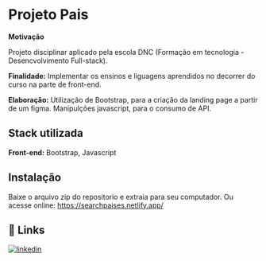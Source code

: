 # Projeto Pais

**Motivação**

Projeto disciplinar aplicado pela escola DNC (Formação em tecnologia - Desencvolvimento Full-stack).

**Finalidade:** Implementar os ensinos e liguagens aprendidos no decorrer do curso na parte de front-end.

**Elaboração:** Utilização de Bootstrap, para a criação da landing page a partir de um figma. Manipulções javascript, para o consumo de API.


## Stack utilizada

**Front-end:** Bootstrap, Javascript




## Instalação

Baixe o arquivo zip do repositorio e extraia para seu computador. Ou acesse online: https://searchpaises.netlify.app/


    
## 🔗 Links
[![linkedin](https://img.shields.io/badge/linkedin-0A66C2?style=for-the-badge&logo=linkedin&logoColor=white)](https://www.linkedin.com/in/rodrigo-moreira-294b17192/)
